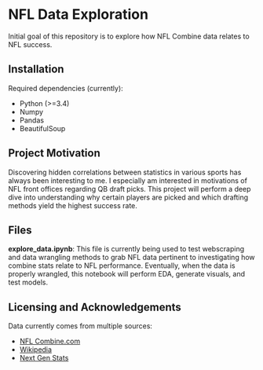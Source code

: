 # NFL Data Exploration
Initial goal of this repository is to explore how NFL Combine data relates to NFL success.

## Installation

Required dependencies (currently):

- Python (>=3.4)
- Numpy
- Pandas
- BeautifulSoup

## Project Motivation

Discovering hidden correlations between statistics in various sports has always been interesting to me. I especially am interested in motivations of NFL front offices regarding QB draft picks. This project will perform a deep dive into understanding why certain players are picked and which drafting methods yield the highest success rate.

## Files

**explore_data.ipynb**: This file is currently being used to test webscraping and data wrangling methods to grab NFL data pertinent to investigating how combine stats relate to NFL performance. Eventually, when the data is properly wrangled, this notebook will perform EDA, generate visuals, and test models.

## Licensing and Acknowledgements

Data currently comes from multiple sources:

- [NFL Combine.com](https://nflcombineresults.com/)
- [Wikipedia](https://en.wikipedia.org/wiki/2021_NFL_Draft)
- [Next Gen Stats](https://nextgenstats.nfl.com/)

